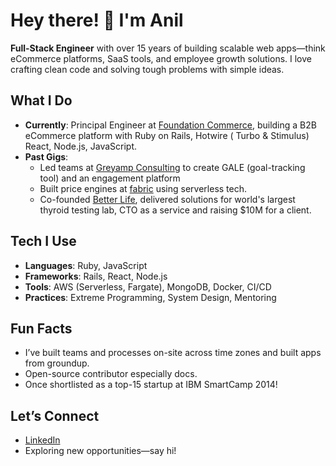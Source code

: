 # Hey there! 👋 I'm Anil

**Full-Stack Engineer** with over 15 years of building scalable web apps—think eCommerce platforms, SaaS tools, and employee growth solutions. I love crafting clean code and solving tough problems with simple ideas.

## What I Do
- **Currently**: Principal Engineer at [Foundation Commerce](https://www.getfoundation.com/about-foundation-commerce-inc), building a B2B eCommerce platform with Ruby on Rails, Hotwire ( Turbo & Stimulus) React, Node.js, JavaScript.
- **Past Gigs**: 
  - Led teams at [Greyamp Consulting](https://greyamp.com/) to create GALE (goal-tracking tool) and an engagement platform
  - Built price engines at [fabric](https://fabric.inc/) using serverless tech.
  - Co-founded [Better Life](https://better-life.co.in/), delivered solutions for world's largest thyroid testing lab, CTO as a service and raising $10M for a client.

## Tech I Use
- **Languages**: Ruby, JavaScript
- **Frameworks**: Rails, React, Node.js
- **Tools**: AWS (Serverless, Fargate), MongoDB, Docker, CI/CD
- **Practices**: Extreme Programming, System Design, Mentoring

## Fun Facts
- I’ve built teams and processes on-site across time zones and built apps from groundup.
- Open-source contributor especially docs.
- Once shortlisted as a top-15 startup at IBM SmartCamp 2014!

## Let’s Connect
- [LinkedIn](https://www.linkedin.com/in/anilbhanushali/)
- Exploring new opportunities—say hi!
